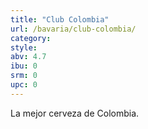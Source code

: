 ```yaml
---
title: "Club Colombia"
url: /bavaria/club-colombia/
category: 
style: 
abv: 4.7
ibu: 0
srm: 0
upc: 0
---
```

La mejor cerveza de Colombia.
